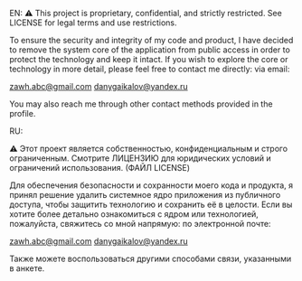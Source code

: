 EN:
⚠️ This project is proprietary, confidential, and strictly restricted. See LICENSE for legal terms and use restrictions.


To ensure the security and integrity of my code and product, I have decided to remove the system core of the application from public access in order to protect the technology and keep it intact.
If you wish to explore the core or technology in more detail, please feel free to contact me directly:
via email:

zawh.abc@gmail.com
danygaikalov@yandex.ru

You may also reach me through other contact methods provided in the profile.


RU:

⚠️ Этот проект является собственностью, конфиденциальным и строго ограниченным. Смотрите ЛИЦЕНЗИЮ для юридических условий и ограничений использования.
(ФАЙЛ LICENSE)


Для обеспечения безопасности и сохранности моего кода и продукта, я принял решение удалить системное ядро приложения из публичного доступа, чтобы защитить технологию и сохранить её в целости.
Если вы хотите более детально ознакомиться с ядром или технологией, пожалуйста, свяжитесь со мной напрямую:
по электронной почте:

zawh.abc@gmail.com
danygaikalov@yandex.ru

Также можете воспользоваться другими способами связи, указанными в анкете.

